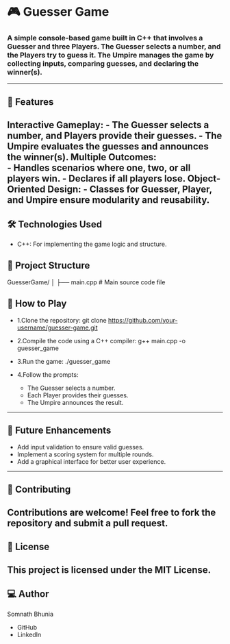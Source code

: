 # 🎮 Guesser Game
### A simple console-based game built in C++ that involves a Guesser and three Players. The Guesser selects a number, and the Players try to guess it. The Umpire manages the game by collecting inputs, comparing guesses, and declaring the winner(s).
-------------------------------------------------------------------------------------------------
## 🚀 Features
**Interactive Gameplay:**
     - The Guesser selects a number, and Players provide their guesses.
     - The Umpire evaluates the guesses and announces the winner(s).
**Multiple Outcomes:**  
     - Handles scenarios where one, two, or all players win.
     - Declares if all players lose.
**Object-Oriented Design:**
     - Classes for Guesser, Player, and Umpire ensure modularity and reusability.
------------------------------------------------------------------------------------------------
## 🛠️ Technologies Used
- C++: For implementing the game logic and structure.
## 📂 Project Structure
GuesserGame/
│
├── main.cpp          # Main source code file
## 📖 How to Play
  - 1.Clone the repository:
    git clone https://github.com/your-username/guesser-game.git

  - 2.Compile the code using a C++ compiler:
    g++ main.cpp -o guesser_game
  - 3.Run the game:
    ./guesser_game
  - 4.Follow the prompts:
    * The Guesser selects a number.
    * Each Player provides their guesses.
    * The Umpire announces the result.
-------------------------------------------------------------------------------------------------
## 🌟 Future Enhancements
* Add input validation to ensure valid guesses.
* Implement a scoring system for multiple rounds.
* Add a graphical interface for better user experience.
-------------------------------------------------------------------------------------------------
## 🤝 Contributing
Contributions are welcome! Feel free to fork the repository and submit a pull request.
-------------------------------------------------------------------------------------------------
## 📄 License
This project is licensed under the MIT License.
-------------------------------------------------------------------------------------------------
## 💻 Author
Somnath Bhunia
* GitHub
* LinkedIn
